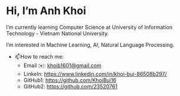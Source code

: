 # Hi, I’m Anh Khoi
I’m currently learning Computer Science at University of Information Technology - Vietnam National University. 

I’m interested in Machine Learning, AI, Natural Language Processing.  

- 📫How to reach me:
  + Email ✉️: khoib1601@gmail.com
  + LinkeIn: https://www.linkedin.com/in/khoi-bui-86508b297/
  + GitHub1: https://github.com/KhoiBui16
  + GitHub2: https://github.com/23520761
<!---
KhoiBui16/KhoiBui16 is a ✨ special ✨ repository because its `README.md` (this file) appears on your GitHub profile.
You can click the Preview link to take a look at your changes.
--->
